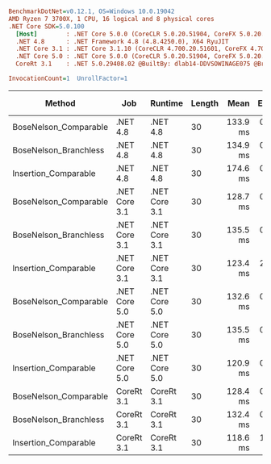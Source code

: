``` ini

BenchmarkDotNet=v0.12.1, OS=Windows 10.0.19042
AMD Ryzen 7 3700X, 1 CPU, 16 logical and 8 physical cores
.NET Core SDK=5.0.100
  [Host]        : .NET Core 5.0.0 (CoreCLR 5.0.20.51904, CoreFX 5.0.20.51904), X64 RyuJIT
  .NET 4.8      : .NET Framework 4.8 (4.8.4250.0), X64 RyuJIT
  .NET Core 3.1 : .NET Core 3.1.10 (CoreCLR 4.700.20.51601, CoreFX 4.700.20.51901), X64 RyuJIT
  .NET Core 5.0 : .NET Core 5.0.0 (CoreCLR 5.0.20.51904, CoreFX 5.0.20.51904), X64 RyuJIT
  CoreRt 3.1    : .NET 5.0.29408.02 @BuiltBy: dlab14-DDVSOWINAGE075 @Branch: master @Commit: 4ce1c21ac0d4d1a3b7f7a548214966f69ac9f199, X64 AOT

InvocationCount=1  UnrollFactor=1  

```
|                Method |           Job |       Runtime | Length |     Mean |   Error |  StdDev | Gen 0 | Gen 1 | Gen 2 | Allocated |
|---------------------- |-------------- |-------------- |------- |---------:|--------:|--------:|------:|------:|------:|----------:|
| BoseNelson_Comparable |      .NET 4.8 |      .NET 4.8 |     30 | 133.9 ms | 0.34 ms | 0.28 ms |     - |     - |     - |         - |
| BoseNelson_Branchless |      .NET 4.8 |      .NET 4.8 |     30 | 134.9 ms | 0.12 ms | 0.10 ms |     - |     - |     - |         - |
|  Insertion_Comparable |      .NET 4.8 |      .NET 4.8 |     30 | 174.6 ms | 0.81 ms | 0.75 ms |     - |     - |     - |         - |
| BoseNelson_Comparable | .NET Core 3.1 | .NET Core 3.1 |     30 | 128.7 ms | 0.23 ms | 0.19 ms |     - |     - |     - |         - |
| BoseNelson_Branchless | .NET Core 3.1 | .NET Core 3.1 |     30 | 135.5 ms | 0.17 ms | 0.15 ms |     - |     - |     - |         - |
|  Insertion_Comparable | .NET Core 3.1 | .NET Core 3.1 |     30 | 123.4 ms | 2.43 ms | 3.48 ms |     - |     - |     - |         - |
| BoseNelson_Comparable | .NET Core 5.0 | .NET Core 5.0 |     30 | 132.6 ms | 0.68 ms | 0.64 ms |     - |     - |     - |         - |
| BoseNelson_Branchless | .NET Core 5.0 | .NET Core 5.0 |     30 | 135.5 ms | 0.09 ms | 0.08 ms |     - |     - |     - |         - |
|  Insertion_Comparable | .NET Core 5.0 | .NET Core 5.0 |     30 | 120.9 ms | 0.59 ms | 0.52 ms |     - |     - |     - |         - |
| BoseNelson_Comparable |    CoreRt 3.1 |    CoreRt 3.1 |     30 | 128.4 ms | 0.58 ms | 0.46 ms |     - |     - |     - |         - |
| BoseNelson_Branchless |    CoreRt 3.1 |    CoreRt 3.1 |     30 | 132.4 ms | 0.35 ms | 0.31 ms |     - |     - |     - |         - |
|  Insertion_Comparable |    CoreRt 3.1 |    CoreRt 3.1 |     30 | 118.6 ms | 1.40 ms | 1.61 ms |     - |     - |     - |         - |
